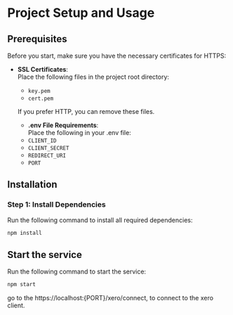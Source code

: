 # Project Setup and Usage

## Prerequisites

Before you start, make sure you have the necessary certificates for HTTPS:

- **SSL Certificates**:  
  Place the following files in the project root directory:
  - `key.pem`
  - `cert.pem`

  If you prefer HTTP, you can remove these files.

  - **.env File Requirements**:  
  Place the following in your .env file:
  - `CLIENT_ID`
  - `CLIENT_SECRET`
  - `REDIRECT_URI`
  - `PORT`

## Installation

### Step 1: Install Dependencies

Run the following command to install all required dependencies:

```bash
npm install
```

## Start the service

Run the following command to start the service:

```bash
npm start
```

go to the https://localhost:{PORT}/xero/connect, to connect to the xero client.
